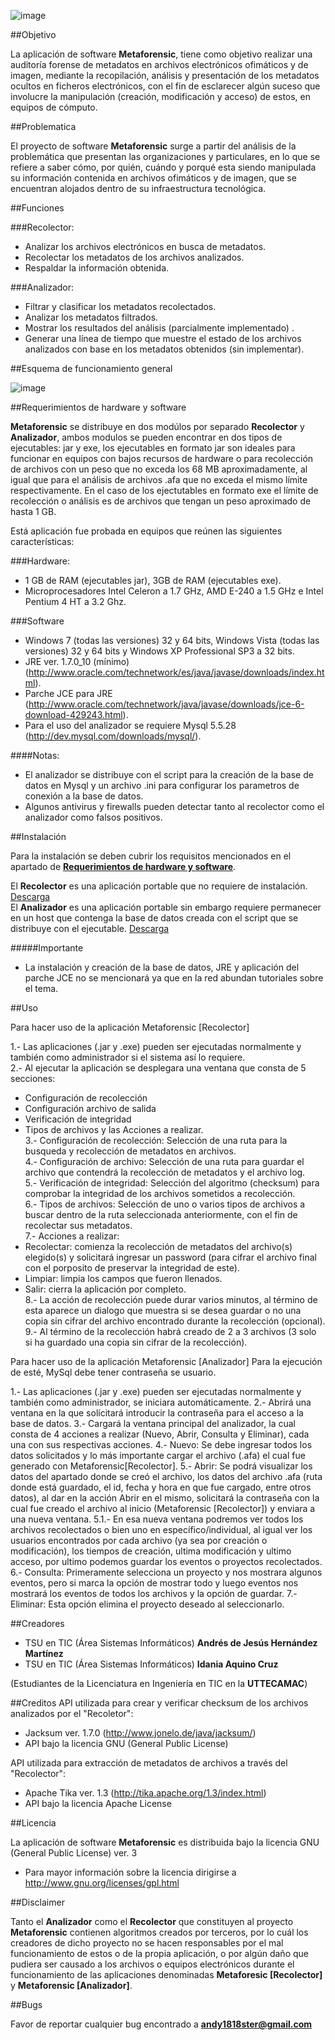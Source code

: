 ![image](http://i.imgur.com/MiskrJZ.png)

##Objetivo

La aplicación de software **Metaforensic**, tiene como objetivo realizar una auditoría forense de metadatos en archivos electrónicos ofimáticos y de imagen, mediante la recopilación, análisis y presentación de los metadatos ocultos en ficheros electrónicos, con el fin de esclarecer algún suceso que involucre la manipulación (creación, modificación y acceso) de estos, en equipos de cómputo.

##Problematica

El proyecto de software **Metaforensic** surge a partir del análisis de la problemática que presentan las organizaciones y particulares, en lo que se refiere a saber cómo, por quién, cuándo y porqué esta siendo manipulada su información contenida en archivos ofimáticos y de imagen, que se encuentran alojados dentro de su infraestructura tecnológica.

##Funciones

###Recolector:

* Analizar los archivos electrónicos en busca de metadatos.
* Recolectar los metadatos de los archivos analizados. 
* Respaldar la información obtenida. 

###Analizador:

* Filtrar y clasificar los metadatos recolectados. 
* Analizar los metadatos filtrados.
* Mostrar los resultados del análisis (parcialmente implementado) .
* Generar una línea de tiempo que muestre el estado de los archivos analizados con base en los metadatos obtenidos (sin implementar).

##Esquema de funcionamiento general

![image](http://i.imgur.com/7yfWHl4.png)

##Requerimientos de hardware y software

**Metaforensic** se distribuye en dos modúlos por separado **Recolector** y **Analizador**, ambos modulos se pueden encontrar en dos tipos de ejecutables: jar y exe, los ejecutables en formato jar son ideales para funcionar en equipos con bajos recursos de hardware o para recolección de archivos con un peso que no exceda los 68 MB aproximadamente, al igual que para el análisis de archivos .afa que no exceda el mismo límite respectivamente. En el caso de los ejectutables en formato exe el límite de recolección o análisis es de archivos que tengan un peso aproximado de hasta 1 GB.

Está aplicación fue probada en equipos que reúnen las siguientes características: 

###Hardware:

* 1 GB de RAM (ejecutables jar), 3GB de RAM (ejecutables exe).
* Microprocesadores Intel Celeron a 1.7 GHz, AMD E-240 a 1.5 GHz e Intel Pentium 4 HT a 3.2 Ghz.

###Software

* Windows 7 (todas las versiones) 32 y 64 bits, Windows Vista (todas las versiones) 32 y 64 bits y Windows XP Professional SP3 a 32 bits.
* JRE ver. 1.7.0_10 (mínimo) (http://www.oracle.com/technetwork/es/java/javase/downloads/index.html).
* Parche JCE para JRE (http://www.oracle.com/technetwork/java/javase/downloads/jce-6-download-429243.html).
* Para el uso del analizador se requiere Mysql 5.5.28 (http://dev.mysql.com/downloads/mysql/).

####Notas:

* El analizador se distribuye con el script para la creación de la base de datos en Mysql y un archivo .ini para configurar los parametros de conexión a la base de datos. 
* Algunos antivirus y firewalls pueden detectar tanto al recolector como el analizador como falsos positivos.

##Instalación

Para la instalación se deben cubrir los requisitos mencionados en el apartado de [**Requerimientos de hardware y software**](https://github.com/andy737/Metaforensic-Recolector/edit/master/README.md#requerimientos-de-hardware-y-software).

El **Recolector** es una aplicación portable que no requiere de instalación. [Descarga](https://github.com/andy737/Metaforensic-Recolector/)  
El **Analizador** es una aplicación portable sin embargo requiere permanecer en un host que contenga la base de datos creada con el script que se distribuye con el ejecutable. [Descarga](https://github.com/andy737/Metaforensic-Analizador/)

#####Importante

* La instalación y creación de la base de datos, JRE y aplicación del parche JCE no se mencionará ya que en la red abundan tutoriales sobre el tema.

##Uso

Para hacer uso de la aplicación Metaforensic [Recolector] 

1.- Las aplicaciones (.jar y .exe) pueden ser ejecutadas normalmente y también como administrador si el sistema así lo requiere.  
2.- Al ejecutar la aplicación se desplegara una ventana que consta de 5 secciones:
* Configuración de recolección
* Configuración archivo de salida
* Verificación de integridad
* Tipos de archivos y las Acciones a realizar.  
3.- Configuración de recolección: Selección de una ruta para la busqueda y recolección de metadatos en archivos.  
4.- Configuración de archivo: Selección de una ruta para guardar el archivo que contendrá la recolección de metadatos y el archivo log.  
5.- Verificación de integridad: Selección del algoritmo (checksum) para comprobar la integridad de los archivos sometidos a recolección.  
6.- Tipos de archivos: Selección de uno o varios tipos de archivos a buscar dentro de la ruta seleccionada anteriormente, con el fin de recolectar sus metadatos.  
7.- Acciones a realizar: 
* Recolectar: comienza la recolección de metadatos del archivo(s) elegido(s) y solicitará ingresar un password (para cifrar el archivo final con el porposito de preservar la integridad de este).  
* Limpiar: limpia los campos que fueron llenados.
* Salir: cierra la aplicación por completo.   
8.- La acción de recolección puede durar varios minutos, al término de esta aparece un dialogo que muestra si se desea guardar o no una copia sin cifrar del archivo encontrado durante la recolección (opcional).
9.- Al término de la recolección habrá creado de 2 a 3 archivos (3 solo si ha guardado una copia sin cifrar de la recolección).

Para hacer uso de la aplicación Metaforensic [Analizador]
Para la ejecución de esté, MySql debe tener contraseña se usuario.

1.- Las aplicaciones (.jar y .exe) pueden ser ejecutadas normalmente y también como administrador, se iniciara automáticamente.
2.- Abrirá una ventana en la que solícitará introducir la contraseña para el acceso a la base de datos.
3.- Cargará la ventana principal del analizador, la cual consta de 4 acciones a realizar (Nuevo, Abrir, Consulta y Eliminar), cada una con sus respectivas acciones. 
4.- Nuevo: Se debe ingresar todos los datos solicitados y lo más importante cargar el archivo (.afa) el cual fue generado con Metaforensic[Recolector].
5.- Abrir: Se podrá visualizar los datos del apartado donde se creó el archivo, los datos del archivo .afa (ruta donde está guardado, el id, fecha y hora en que fue cargado, entre otros datos),
al dar en la acción Abrir en el mismo, solicitará la contraseña con la cual fue creado el archivo al inicio (Metaforensic [Recolector]) y enviara a una nueva ventana.
  5.1.- En esa nueva ventana podremos ver todos los archivos recolectados o bien uno en específico/individual, al igual ver los usuarios encontrados por cada archivo (ya sea por creación o modificación), los tiempos de creación, ultima modificación y ultimo acceso, por ultimo podemos guardar los eventos o proyectos recolectados.
6.- Consulta: Primeramente selecciona un proyecto y nos mostrara algunos eventos, pero si marca la opción de mostrar todo y luego eventos nos mostrará los eventos de todos los archivos y la opción de guardar. 
7.- Eliminar: Esta opción elimina el proyecto deseado al seleccionarlo.

##Creadores

* TSU en TIC (Área Sistemas Informáticos) **Andrés de Jesús Hernández Martínez**    
* TSU en TIC (Área Sistemas Informáticos) **Idania Aquino Cruz**

(Estudiantes de la Licenciatura en Ingeniería en TIC en la **UTTECAMAC**)

##Creditos
API utilizada para crear y verificar checksum de los archivos analizados por el "Recoletor":  

* Jacksum ver. 1.7.0 (http://www.jonelo.de/java/jacksum/)  
* API bajo la licencia GNU (General Public License)

API utilizada para extracción de metadatos de archivos a través del "Recolector":  

* Apache Tika ver. 1.3 (http://tika.apache.org/1.3/index.html)  
* API bajo la licencia Apache License  

##Licencia

La aplicación de software **Metaforensic** es distribuida bajo la licencia GNU (General Public License) ver. 3  
* Para mayor información sobre la licencia dirigirse a http://www.gnu.org/licenses/gpl.html

##Disclaimer

Tanto el **Analizador** como el **Recolector** que constituyen al proyecto **Metaforensic** contienen algoritmos creados por terceros, por lo cuál los creadores de dicho proyecto no se hacen responsables por el mal funcionamiento de estos o de la propia aplicación, o por algún daño que pudiera ser causado a los archivos o equipos electrónicos durante el funcionamiento de las aplicaciones denominadas **Metaforesic [Recolector]** y **Metaforensic [Analizador]**. 

##Bugs

Favor de reportar cualquier bug encontrado a **andy1818ster@gmail.com**
